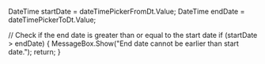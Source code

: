 DateTime startDate = dateTimePickerFromDt.Value;
DateTime endDate = dateTimePickerToDt.Value;
        
// Check if the end date is greater than or equal to the start date
if (startDate > endDate)
{
    MessageBox.Show("End date cannot be earlier than start date.");
    return;
}
